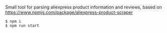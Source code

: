 Small tool for parsing aliexpress product information and reviews, based on https://www.npmjs.com/package/aliexpress-product-scraper

```
$ npm i
$ npm run start
```